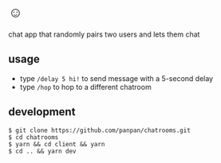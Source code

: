 # &#9786;

chat app that randomly pairs two users and lets them chat

## usage
- type `/delay 5 hi!` to send message with a 5-second delay
- type `/hop` to hop to a different chatroom

## development
```
$ git clone https://github.com/panpan/chatrooms.git
$ cd chatrooms
$ yarn && cd client && yarn
$ cd .. && yarn dev
```